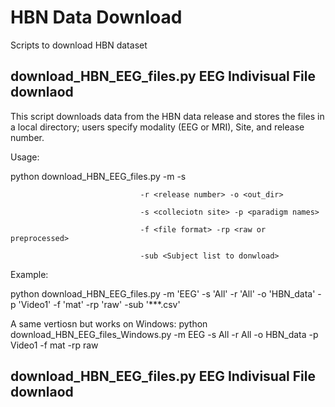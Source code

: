 # HBN Data Download
Scripts to download HBN dataset


## download_HBN_EEG_files.py  EEG Indivisual File downlaod

This script downloads data from the HBN data release and stores the files in a local
directory; users specify modality (EEG or MRI), Site, and release number.

Usage:

python download_HBN_EEG_files.py -m <data modality> -s <site>

                                 -r <release number> -o <out_dir>

                                 -s <colleciotn site> -p <paradigm names>

                                 -f <file format> -rp <raw or preprocessed>

                                 -sub <Subject list to donwload> 
          
Example:

python download_HBN_EEG_files.py -m 'EEG' -s 'All' -r 'All' -o 'HBN_data' -p 'Video1' -f 'mat' -rp 'raw' -sub '***.csv'


A same vertiosn but works on Windows:
python download_HBN_EEG_files_Windows.py -m EEG -s All -r All -o HBN_data -p Video1 -f mat -rp raw


## download_HBN_EEG_files.py  EEG Indivisual File downlaod

